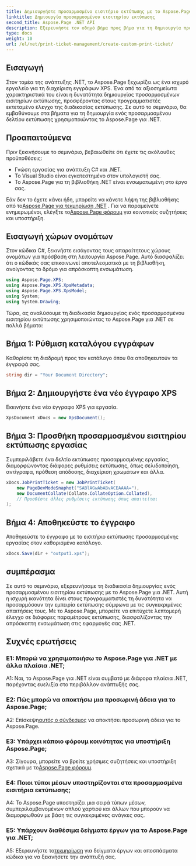 ```yaml
---
title: Δημιουργήστε προσαρμοσμένο εισιτήριο εκτύπωσης με το Aspose.Page για .NET
linktitle: Δημιουργία προσαρμοσμένου εισιτηρίου εκτύπωσης
second_title: Aspose.Page .NET API
description: Εξερευνήστε τον οδηγό βήμα προς βήμα για τη δημιουργία προσαρμοσμένων εισιτηρίων εκτύπωσης χρησιμοποιώντας το Aspose.Page για .NET. Προσαρμόστε την εμπειρία εκτύπωσης με λεπτόκοκκο έλεγχο.
type: docs
weight: 10
url: /el/net/print-ticket-management/create-custom-print-ticket/
---
```

## Εισαγωγή

Στον τομέα της ανάπτυξης .NET, το Aspose.Page ξεχωρίζει ως ένα ισχυρό εργαλείο για τη διαχείριση εγγράφων XPS. Ένα από τα αξιοσημείωτα χαρακτηριστικά του είναι η δυνατότητα δημιουργίας προσαρμοσμένων εισιτηρίων εκτύπωσης, προσφέροντας στους προγραμματιστές εκτεταμένο έλεγχο της διαδικασίας εκτύπωσης. Σε αυτό το σεμινάριο, θα εμβαθύνουμε στα βήματα για τη δημιουργία ενός προσαρμοσμένου δελτίου εκτύπωσης χρησιμοποιώντας το Aspose.Page για .NET.

## Προαπαιτούμενα

Πριν ξεκινήσουμε το σεμινάριο, βεβαιωθείτε ότι έχετε τις ακόλουθες προϋποθέσεις:

- Γνώση εργασίας για ανάπτυξη C# και .NET.
- Το Visual Studio είναι εγκατεστημένο στον υπολογιστή σας.
- Το Aspose.Page για τη βιβλιοθήκη .NET είναι ενσωματωμένη στο έργο σας.

 Εάν δεν το έχετε κάνει ήδη, μπορείτε να κάνετε λήψη της βιβλιοθήκης από το[Aspose.Page για τεκμηρίωση .NET](https://reference.aspose.com/page/net/) . Για να παραμείνετε ενημερωμένοι, ελέγξτε το[Aspose.Page φόρουμ](https://forum.aspose.com/c/page/39) για κοινοτικές συζητήσεις και υποστήριξη.

## Εισαγωγή χώρων ονομάτων

Στον κώδικα C#, ξεκινήστε εισάγοντας τους απαραίτητους χώρους ονομάτων για πρόσβαση στη λειτουργία Aspose.Page. Αυτό διασφαλίζει ότι ο κώδικάς σας επικοινωνεί αποτελεσματικά με τη βιβλιοθήκη, ανοίγοντας το δρόμο για απρόσκοπτη ενσωμάτωση.

```csharp
using Aspose.Page.XPS;
using Aspose.Page.XPS.XpsMetadata;
using Aspose.Page.XPS.XpsModel;
using System;
using System.Drawing;
```

Τώρα, ας αναλύσουμε τη διαδικασία δημιουργίας ενός προσαρμοσμένου εισιτηρίου εκτύπωσης χρησιμοποιώντας το Aspose.Page για .NET σε πολλά βήματα:

## Βήμα 1: Ρύθμιση καταλόγου εγγράφων

Καθορίστε τη διαδρομή προς τον κατάλογο όπου θα αποθηκευτούν τα έγγραφά σας.

```csharp
string dir = "Your Document Directory";
```

## Βήμα 2: Δημιουργήστε ένα νέο έγγραφο XPS

Εκκινήστε ένα νέο έγγραφο XPS για εργασία.

```csharp
XpsDocument xDocs = new XpsDocument();
```

## Βήμα 3: Προσθήκη προσαρμοσμένου εισιτηρίου εκτύπωσης εργασίας

Συμπεριλάβετε ένα δελτίο εκτύπωσης προσαρμοσμένης εργασίας, διαμορφώνοντας διάφορες ρυθμίσεις εκτύπωσης, όπως σελιδοποίηση, αντίγραφα, πρόθεση απόδοσης, διαχείριση χρωμάτων και άλλα.

```csharp
xDocs.JobPrintTicket = new JobPrintTicket(
    new PageDevModeSnaphot("SABlAGwAbABvACEAAAA="),
    new DocumentCollate(Collate.CollateOption.Collated),
    // Προσθέστε άλλες ρυθμίσεις εκτύπωσης όπως απαιτείται
);
```

## Βήμα 4: Αποθηκεύστε το έγγραφο

Αποθηκεύστε το έγγραφο με το εισιτήριο εκτύπωσης προσαρμοσμένης εργασίας στον καθορισμένο κατάλογο.

```csharp
xDocs.Save(dir + "output1.xps");
```

## συμπέρασμα

Σε αυτό το σεμινάριο, εξερευνήσαμε τη διαδικασία δημιουργίας ενός προσαρμοσμένου εισιτηρίου εκτύπωσης με το Aspose.Page για .NET. Αυτή η ισχυρή ικανότητα δίνει στους προγραμματιστές τη δυνατότητα να προσαρμόσουν την εμπειρία εκτύπωσης σύμφωνα με τις συγκεκριμένες απαιτήσεις τους. Με το Aspose.Page, μπορείτε να επιτύχετε λεπτομερή έλεγχο σε διάφορες παραμέτρους εκτύπωσης, διασφαλίζοντας την απρόσκοπτη ενσωμάτωση στις εφαρμογές σας .NET.

## Συχνές ερωτήσεις

### Ε1: Μπορώ να χρησιμοποιήσω το Aspose.Page για .NET με άλλα πλαίσια .NET;

A1: Ναι, το Aspose.Page για .NET είναι συμβατό με διάφορα πλαίσια .NET, παρέχοντας ευελιξία στο περιβάλλον ανάπτυξής σας.

### Ε2: Πώς μπορώ να αποκτήσω μια προσωρινή άδεια για το Aspose.Page;

 Α2: Επίσκεψη[αυτός ο σύνδεσμος](https://purchase.aspose.com/temporary-license/) να αποκτήσει προσωρινή άδεια για το Aspose.Page.

### Ε3: Υπάρχει κάποιο φόρουμ κοινότητας για υποστήριξη Aspose.Page;

 A3: Σίγουρα, μπορείτε να βρείτε χρήσιμες συζητήσεις και υποστήριξη σχετικά με το[Aspose.Page φόρουμ](https://forum.aspose.com/c/page/39).

### Ε4: Ποιοι τύποι μέσων υποστηρίζονται στα προσαρμοσμένα εισιτήρια εκτύπωσης;

A4: Το Aspose.Page υποστηρίζει μια σειρά τύπων μέσων, συμπεριλαμβανομένων απλού χαρτιού και άλλων που μπορούν να διαμορφωθούν με βάση τις συγκεκριμένες ανάγκες σας.

### Ε5: Υπάρχουν διαθέσιμα δείγματα έργων για το Aspose.Page για .NET;

 A5: Εξερευνήστε το[τεκμηρίωση](https://reference.aspose.com/page/net/) για δείγματα έργων και αποσπάσματα κώδικα για να ξεκινήσετε την ανάπτυξή σας.